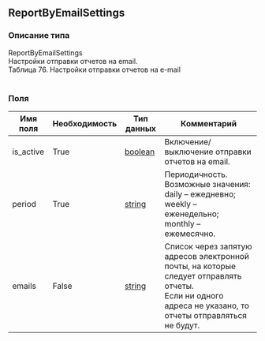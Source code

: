 
## ReportByEmailSettings

### Описание типа
ReportByEmailSettings<br/>Настройки отправки отчетов на email.<br/>Таблица 76. Настройки отправки отчетов на e-mail<br/><br/>
### Поля

| Имя поля | Необходимость | Тип данных | Комментарий |
|---|---|---|---|
|is_active|True|[boolean](/docs/types/boolean.md)|Включение/выключение отправки отчетов на email.<br/>|
|period|True|[string](/docs/types/string.md)|Периодичность.<br/>Возможные значения:<br/>daily – ежедневно;<br/>weekly – еженедельно;<br/>monthly – ежемесячно.<br/>|
|emails|False|[string](/docs/types/string.md)|Список через запятую адресов электронной почты, на которые следует отправлять отчеты.<br/>Если ни одного адреса не указано, то отчеты отправляться не будут.<br/>|
